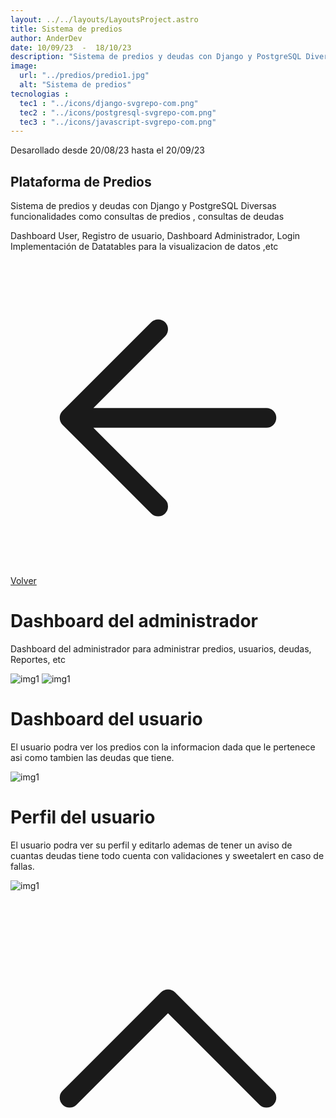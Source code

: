 ```yaml
---
layout: ../../layouts/LayoutsProject.astro
title: Sistema de predios
author: AnderDev
date: 10/09/23  -  18/10/23
description: "Sistema de predios y deudas con Django y PostgreSQL Diversas funcionalidades como consultas de predios , consultas de deudas , Dashboard User, Registro de usuario, Dashboard Administrador, Login Implementación de Datatables para la visualizacion de datos ,etc."
image:
  url: "../predios/predio1.jpg"
  alt: "Sistema de predios"
tecnologias : 
  tec1 : "../icons/django-svgrepo-com.png"
  tec2 : "../icons/postgresql-svgrepo-com.png"
  tec3 : "../icons/javascript-svgrepo-com.png"
---
```



<p class="mb-5 text-sm text-gray-400">Desarollado desde 20/08/23 hasta el 20/09/23 </p>
<h2 class="text-4xl mb-5 font-bold  text-gray-200">Plataforma de Predios</h2>



<div class="pr-5 text-gray-50">
Sistema de predios y deudas con Django y PostgreSQL Diversas funcionalidades como consultas de predios , consultas de deudas
<p class="mt-3 text-gray-50">
Dashboard User, Registro de usuario, Dashboard Administrador, Login Implementación de Datatables para la visualizacion de datos ,etc
</p>
<div class="flex gap-5">
<a  href="../" class=" mt-5 flex w-max gap-2 bg-violet-500 px-5 py-2 rounded-xl">
    <svg xmlns="http://www.w3.org/2000/svg" fill="none" viewBox="0 0 24 24" stroke-width="1.5" stroke="currentColor" class="w-6 h-6">
      <path stroke-linecap="round" stroke-linejoin="round" d="M19.5 12h-15m0 0l6.75 6.75M4.5 12l6.75-6.75" />
    </svg>
Volver 
</a>
</div>
</div>
    <div class="flex flex-col justify-center mb-20">
          <h1 class="text-2xl font-bold py-2 mt-5 text-gray-50" id="content">Dashboard del administrador</h1>
          <div>
            <p class="mb-10 w-3/4 text-gray-50">
              Dashboard del administrador para administrar predios, usuarios, deudas, Reportes, etc
          </p>
          </div>
         <div class="max-2xl:w-full max-2xl:pr-5 gap-5 flex flex-col">
          <img src="../predios/predio1.jpg" alt="img1" class="rounded-lg">
          <img src="../predios/predio2.jpg" alt="img1" class="rounded-lg">
        </div>
          <h1 class="text-2xl font-bold py-2 mt-5 text-gray-50">Dashboard del usuario</h1>
           <div>
            <p class="mb-10 w-3/4 text-gray-50">
            El usuario podra ver los predios con la informacion dada que le pertenece asi como tambien las deudas que tiene.
          </p>
          </div>
         <div class="max-2xl:w-full max-2xl:pr-5">
          <img src="../predios/predio3.jpg" alt="img1" class="rounded-lg">
          </div>
          <h1 class="text-2xl font-bold mt-5 mb-5 text-gray-50">Perfil del usuario</h1>
           <div>
            <p class="mb-10 w-3/4 text-gray-50">
              El usuario podra ver su perfil y editarlo ademas de tener un aviso de cuantas deudas tiene
              todo cuenta con validaciones y sweetalert en caso de fallas.
          </p>
          </div>
         <div class="max-2xl:w-full max-2xl:pr-5">
          <img src="../predios/predio4.jpg" alt="img1" class="rounded-lg">
          </div>
    </div>
<a href="#home" class="btn btn-outline btn-primary mt-10 flex w-max mb-10 ml-auto mr-10 animate-bounce">
  <svg xmlns="http://www.w3.org/2000/svg" fill="none" viewBox="0 0 24 24" stroke-width="1.5" stroke="currentColor" class="w-6 h-6">
    <path stroke-linecap="round" stroke-linejoin="round" d="M4.5 15.75l7.5-7.5 7.5 7.5" />
  </svg>
</a>
